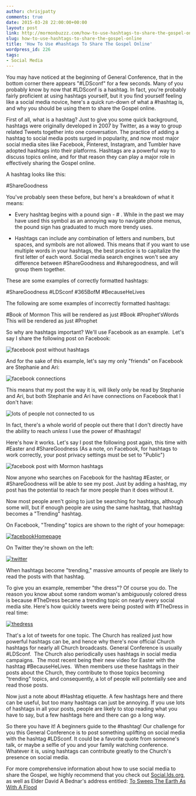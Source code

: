```yaml
---
author: chrisjpatty
comments: true
date: 2015-03-28 22:00:00+00:00
layout: post
link: http://mormonbuzzz.com/how-to-use-hashtags-to-share-the-gospel-online/
slug: how-to-use-hashtags-to-share-the-gospel-online
title: 'How To Use #hashtags To Share The Gospel Online'
wordpress_id: 226
tags:
- Social Media
---
```


You may have noticed at the beginning of General Conference, that in the bottom corner there appears "#LDSconf" for a few seconds. Many of you probably know by now that #LDSconf is a hashtag. In fact, you're probably fairly proficient at using hashtags yourself, but it you find yourself feeling like a social media novice, here's a quick run-down of what a #hashtag is, and why you should be using them to share the Gospel online.

First of all, what is a hashtag? Just to give you some quick background, hashtags were originally developed in 2007 by Twitter, as a way to group related Tweets together into one conversation. The practice of adding a hashtag to social media posts surged in popularity, and now most major social media sites like Facebook, Pinterest, Instagram, and Tumbler have adopted hashtags into their platforms. Hashtags are a powerful way to discuss topics online, and for that reason they can play a major role in effectively sharing the Gospel online.

A hashtag looks like this:

#ShareGoodness

You've probably seen these before, but here's a breakdown of what it means:



	
  * Every hashtag begins with a pound sign - # . While in the past we may have used this symbol as an annoying way to navigate phone menus, the pound sign has graduated to much more trendy uses.

	
  * Hashtags can include any combination of letters and numbers, but spaces, and symbols are not allowed. This means that if you want to use multiple words in your hashtags, the best practice is to capitalize the first letter of each word. Social media search engines won't see any difference between #ShareGoodness and #sharegoodness, and will group them together.


These are some examples of correctly formatted hashtags:

#ShareGoodness
#LDSconf
#365BofM
#BecauseHeLives

The following are some examples of incorrectly formatted hashtags:

#Book of Mormon
This will be rendered as just #Book
#Prophet'sWords
This will be rendered as just #Prophet

So why are hashtags important? We'll use Facebook as an example.  Let's say I share the following post on Facebook:

![facebook post without hashtags](http://mormonbuzzz.com/wp-content/uploads/2015/03/facebook-post.png)

And for the sake of this example, let's say my only "friends" on Facebook are Stephanie and Ari:

![facebook connections](http://mormonbuzzz.com/wp-content/uploads/2015/03/hashtags-01.jpg)

This means that my post the way it is, will likely only be read by Stephanie and Ari, but both Stephanie and Ari have connections on Facebook that I don't have:

![lots of people not connected to us](http://mormonbuzzz.com/wp-content/uploads/2015/03/hashtags-02.jpg)

In fact, there's a whole world of people out there that I don't directly have the ability to reach _unless_ I use the power of #hashtags!

Here's how it works. Let's say I post the following post again, this time with #Easter and #ShareGoodness (As a note, on Facebook, for hashtags to work correctly, your post privacy settings must be set to "Public")

![facebook post with Mormon hashtags](http://mormonbuzzz.com/wp-content/uploads/2015/03/facebook-post-with-hashtag.png)

Now anyone who searches on Facebook for the hashtag #Easter, or #ShareGoodness will be able to see my post. Just by adding a hashtag, my post has the potential to reach far more people than it does without it.

Now most people aren't going to just be searching for hashtags, although some will, but if enough people are using the same hashtag, that hashtag becomes a "Trending" hashtag.

On Facebook, "Trending" topics are shown to the right of your homepage:

[![facebookHomepage](http://mormonbuzzz.com/wp-content/uploads/2015/03/facebookHomepage.jpg)](http://mormonbuzzz.com/wp-content/uploads/2015/03/facebookHomepage.jpg)

On Twitter they're shown on the left:

[![twitter](http://mormonbuzzz.com/wp-content/uploads/2015/03/twitter.jpg)](http://mormonbuzzz.com/wp-content/uploads/2015/03/twitter.jpg)

When hashtags become "trending," massive amounts of people are likely to read the posts with that hashtag.

To give you an example, remember "the dress"? Of course you do. The reason you know about some random woman's ambiguously colored dress is because #TheDress became a trending topic on nearly every social media site. Here's how quickly tweets were being posted with #TheDress in real time:

[![thedress](http://mormonbuzzz.com/wp-content/uploads/2015/03/thedress.gif)](http://mormonbuzzz.com/wp-content/uploads/2015/03/thedress.gif)

That's a lot of tweets for one topic. The Church has realized just how powerful hashtags can be, and hence why there's now official Church hashtags for nearly all Church broadcasts. General Conference is usually #LDSconf.  The Church also periodically uses hashtags in social media campaigns.  The most recent being their new video for Easter with the hashtag #BecauseHeLives.  When members use these hashtags in their posts about the Church, they contribute to those topics becoming "trending" topics, and consequently, a lot of people will potentially see and read those posts.

Now just a note about #Hashtag etiquette. A few hashtags here and there can be useful, but too many hashtags can just be annoying. If you use lots of hashtags in all your posts, people are likely to stop reading what you have to say, but a few hashtags here and there can go a long way.

So there you have it! A beginners guide to the #hashtag! Our challenge for you this General Conference is to post something uplifting on social media with the hashtag #LDSconf. It could be a favorite quote from someone's talk, or maybe a selfie of you and your family watching conference. Whatever it is, using hashtags can contribute greatly to the Church's presence on social media.

For more comprehensive information about how to use social media to share the Gospel, we highly recommend that you check out [Social.lds.org](https://www.lds.org/church/share/goodness?lang=eng&cid=c:rd:ocs:shareGoodnessBednar), as well as Elder David A Bednar's address entitled: [To Sweep The Earth As With A Flood](https://www.lds.org/prophets-and-apostles/unto-all-the-world/to-sweep-the-earth-as-with-a-flood?lang=eng)
